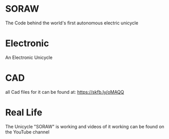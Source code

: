 # SORAW
The Code behind the world's first autonomous electric unicycle

# Electronic
An Electronic Unicycle

# CAD
all Cad files for it can be found at:
https://skfb.ly/oMAQQ

# Real Life
The Unicycle "SORAW" is working and videos of it working can be found on the YouTube channel 
